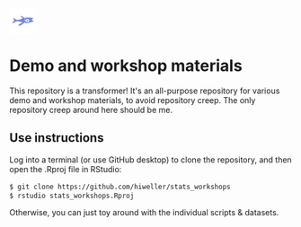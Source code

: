 <img src="https://github.com/hiweller/graphics/blob/master/blue_fish.png" width="48" align="center">

# Demo and workshop materials

This repository is a transformer! It's an all-purpose repository for various demo and workshop materials, to avoid repository creep. The only repository creep around here should be me.



## Use instructions

Log into a terminal (or use GitHub desktop) to clone the repository, and then open the .Rproj file in RStudio:

```{R}
$ git clone https://github.com/hiweller/stats_workshops
$ rstudio stats_workshops.Rproj
```

Otherwise, you can just toy around with the individual scripts & datasets.
